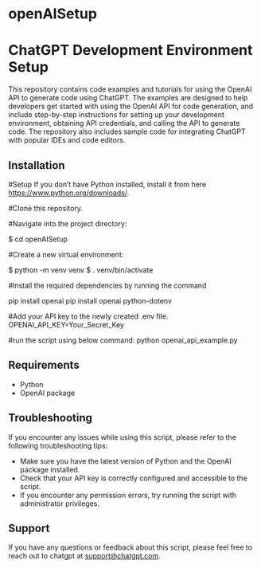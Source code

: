 # openAISetup

# ChatGPT Development Environment Setup

This repository contains code examples and tutorials for using the OpenAI API to generate code using ChatGPT. The examples are designed to help developers get started with using the OpenAI API for code generation, and include step-by-step instructions for setting up your development environment, obtaining API credentials, and calling the API to generate code. The repository also includes sample code for integrating ChatGPT with popular IDEs and code editors.

## Installation

#Setup
If you don’t have Python installed, install it from here https://www.python.org/downloads/.

#Clone this repository.

#Navigate into the project directory:

$ cd openAISetup

#Create a new virtual environment:

$ python -m venv venv
$ . venv/bin/activate

#Install the required dependencies by running the command

pip install openai
pip install openai python-dotenv

#Add your API key to the newly created .env file.
OPENAI_API_KEY=Your_Secret_Key

#run the script using below command:
python openai_api_example.py


## Requirements

- Python
- OpenAI package

## Troubleshooting

If you encounter any issues while using this script, please refer to the following troubleshooting tips:

- Make sure you have the latest version of Python and the OpenAI package installed.
- Check that your API key is correctly configured and accessible to the script.
- If you encounter any permission errors, try running the script with administrator privileges.

## Support

If you have any questions or feedback about this script, please feel free to reach out to chatgpt at [support@chatgpt.com](mailto:support@chatgpt.com).
